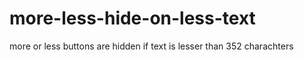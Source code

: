 # more-less-hide-on-less-text
more or less buttons are hidden if text is lesser than 352 charachters

